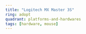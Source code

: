 ```yaml
---
title: "Logitech MX Master 3S"
ring: adopt
quadrant: platforms-and-hardwares
tags: [hardware, mouse]
---
```

